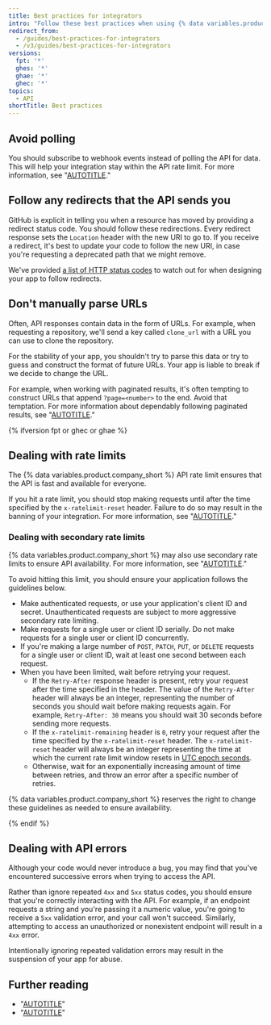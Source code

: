 ```yaml
---
title: Best practices for integrators
intro: "Follow these best practices when using {% data variables.product.company_short %}'s API."
redirect_from:
  - /guides/best-practices-for-integrators
  - /v3/guides/best-practices-for-integrators
versions:
  fpt: '*'
  ghes: '*'
  ghae: '*'
  ghec: '*'
topics:
  - API
shortTitle: Best practices
---
```


## Avoid polling

You should subscribe to webhook events instead of polling the API for data. This will help your integration stay within the API rate limit. For more information, see "[AUTOTITLE](/webhooks)."

## Follow any redirects that the API sends you

GitHub is explicit in telling you when a resource has moved by providing a redirect status code. You should follow these redirections. Every redirect response sets the `Location` header with the new URI to go to. If you receive a redirect, it's best to update your code to follow the new URI, in case you're requesting a deprecated path that we might remove.

We've provided [a list of HTTP status codes](/rest#http-redirects) to watch out for when designing your app to follow redirects.

## Don't manually parse URLs

Often, API responses contain data in the form of URLs. For example, when requesting a repository, we'll send a key called `clone_url` with a URL you can use to clone the repository.

For the stability of your app, you shouldn't try to parse this data or try to guess and construct the format of future URLs. Your app is liable to break if we decide to change the URL.

For example, when working with paginated results, it's often tempting to construct URLs that append `?page=<number>` to the end. Avoid that temptation. For more information about dependably following paginated results, see "[AUTOTITLE](/rest/guides/using-pagination-in-the-rest-api)."

{% ifversion fpt or ghec or ghae %}

## Dealing with rate limits

The {% data variables.product.company_short %} API rate limit ensures that the API is fast and available for everyone.

If you hit a rate limit, you should stop making requests until after the time specified by the `x-ratelimit-reset` header. Failure to do so may result in the banning of your integration. For more information, see "[AUTOTITLE](/rest/overview/resources-in-the-rest-api#rate-limiting)."

### Dealing with secondary rate limits

{% data variables.product.company_short %} may also use secondary rate limits to ensure API availability. For more information, see "[AUTOTITLE](/rest/overview/resources-in-the-rest-api#secondary-rate-limits)."

To avoid hitting this limit, you should ensure your application follows the guidelines below.

- Make authenticated requests, or use your application's client ID and secret. Unauthenticated
  requests are subject to more aggressive secondary rate limiting.
- Make requests for a single user or client ID serially. Do not make requests for a single user
  or client ID concurrently.
- If you're making a large number of `POST`, `PATCH`, `PUT`, or `DELETE` requests for a single user
  or client ID, wait at least one second between each request.
- When you have been limited, wait before retrying your request.
  - If the `Retry-After` response header is present, retry your request after the time specified in the header. The value of the
  `Retry-After` header will always be an integer, representing the number of seconds you should wait
  before making requests again. For example, `Retry-After: 30` means you should wait 30 seconds
  before sending more requests.
  - If the `x-ratelimit-remaining` header is `0`, retry your request after the time specified by the `x-ratelimit-reset` header. The `x-ratelimit-reset` header will always be an integer representing the time at which the current rate limit window resets in [UTC epoch seconds](https://en.wikipedia.org/wiki/Unix_time).
  - Otherwise, wait for an exponentially increasing amount of time between retries, and throw an error after a specific number of retries.

{% data variables.product.company_short %} reserves the right to change these guidelines as needed to ensure availability.

{% endif %}

## Dealing with API errors

Although your code would never introduce a bug, you may find that you've encountered successive errors when trying to access the API.

Rather than ignore repeated `4xx` and `5xx` status codes, you should ensure that you're correctly interacting with the API. For example, if an endpoint requests a string and you're passing it a numeric value, you're going to receive a `5xx` validation error, and your call won't succeed. Similarly, attempting to access an unauthorized or nonexistent endpoint will result in a `4xx` error.

Intentionally ignoring repeated validation errors may result in the suspension of your app for abuse.

## Further reading

- "[AUTOTITLE](/webhooks/using-webhooks/best-practices-for-using-webhooks)"
- "[AUTOTITLE](/apps/creating-github-apps/about-creating-github-apps/best-practices-for-creating-a-github-app)"
